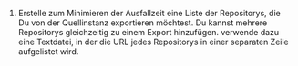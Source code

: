 1. Erstelle zum Minimieren der Ausfallzeit eine Liste der Repositorys, die Du von der Quellinstanz exportieren möchtest. Du kannst mehrere Repositorys gleichzeitig zu einem Export hinzufügen. verwende dazu eine Textdatei, in der die URL jedes Repositorys in einer separaten Zeile aufgelistet wird.

